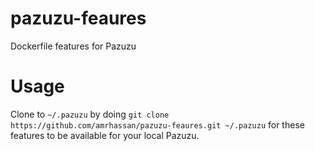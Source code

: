 # pazuzu-feaures
Dockerfile features for Pazuzu

# Usage #
Clone to `~/.pazuzu` by doing `git clone https://github.com/amrhassan/pazuzu-feaures.git ~/.pazuzu` for these features to be available for your local Pazuzu.
